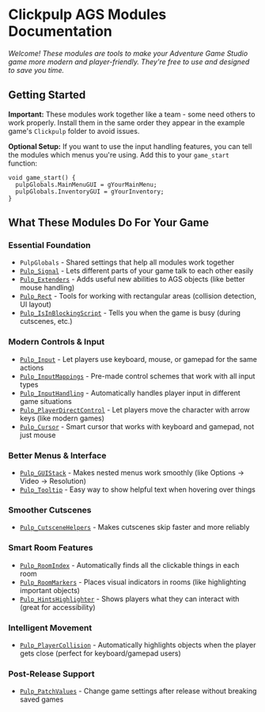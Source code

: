 # Clickpulp AGS Modules Documentation

*Welcome! These modules are tools to make your Adventure Game Studio game more modern and player-friendly. They're free to use and designed to save you time.*

## Getting Started

**Important:** These modules work together like a team - some need others to work properly. Install them in the same order they appear in the example game's `Clickpulp` folder to avoid issues.

**Optional Setup:** If you want to use the input handling features, you can tell the modules which menus you're using. Add this to your `game_start` function:

```agsscript
void game_start() {
  pulpGlobals.MainMenuGUI = gYourMainMenu;
  pulpGlobals.InventoryGUI = gYourInventory;
}
```

## What These Modules Do For Your Game

### Essential Foundation

* `PulpGlobals` - Shared settings that help all modules work together
* [`Pulp_Signal`](./signal.md) - Lets different parts of your game talk to each other easily
* [`Pulp_Extenders`](./extenders.md) - Adds useful new abilities to AGS objects (like better mouse handling)
* [`Pulp_Rect`](./rect.md) - Tools for working with rectangular areas (collision detection, UI layout)
* [`Pulp_IsInBlockingScript`](./isinblockingscript.md) - Tells you when the game is busy (during cutscenes, etc.)

### Modern Controls & Input

* [`Pulp_Input`](./input.md) - Let players use keyboard, mouse, or gamepad for the same actions
* [`Pulp_InputMappings`](./inputmappings.md) - Pre-made control schemes that work with all input types
* [`Pulp_InputHandling`](./inputhandling.md) - Automatically handles player input in different game situations
* [`Pulp_PlayerDirectControl`](./playerdirectcontrol.md) - Let players move the character with arrow keys (like modern games)
* [`Pulp_Cursor`](./cursor.md) - Smart cursor that works with keyboard and gamepad, not just mouse

### Better Menus & Interface

* [`Pulp_GUIStack`](./guistack.md) - Makes nested menus work smoothly (like Options → Video → Resolution)
* [`Pulp_Tooltip`](./tooltip.md) - Easy way to show helpful text when hovering over things

### Smoother Cutscenes

* [`Pulp_CutsceneHelpers`](./cutscenehelpers.md) - Makes cutscenes skip faster and more reliably

### Smart Room Features

* [`Pulp_RoomIndex`](./roomindex.md) - Automatically finds all the clickable things in each room
* [`Pulp_RoomMarkers`](./roommarkers.md) - Places visual indicators in rooms (like highlighting important objects)
* [`Pulp_HintsHighlighter`](./hintshighlighter.md) - Shows players what they can interact with (great for accessibility)

### Intelligent Movement

* [`Pulp_PlayerCollision`](./playercollision.md) - Automatically highlights objects when the player gets close (perfect for keyboard/gamepad users)

### Post-Release Support

* [`Pulp_PatchValues`](./patchvalues.md) - Change game settings after release without breaking saved games
